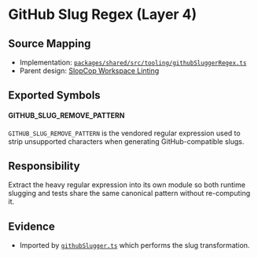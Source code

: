 # GitHub Slug Regex (Layer 4)

## Source Mapping
- Implementation: [`packages/shared/src/tooling/githubSluggerRegex.ts`](../../../packages/shared/src/tooling/githubSluggerRegex.ts)
- Parent design: [SlopCop Workspace Linting](../../layer-3/slopcop.mdmd.md)

## Exported Symbols

#### GITHUB_SLUG_REMOVE_PATTERN
`GITHUB_SLUG_REMOVE_PATTERN` is the vendored regular expression used to strip unsupported characters when generating GitHub-compatible slugs.

## Responsibility
Extract the heavy regular expression into its own module so both runtime slugging and tests share the same canonical pattern without re-computing it.

## Evidence
- Imported by [`githubSlugger.ts`](./githubSlugger.mdmd.md) which performs the slug transformation.
